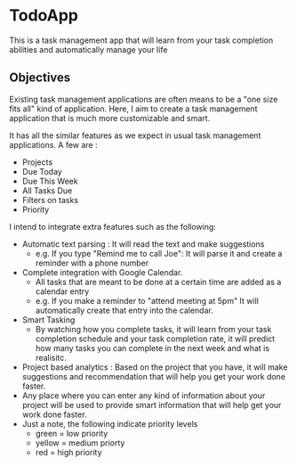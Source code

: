 # TodoApp
This is a task management app that will learn from your task completion abilities and automatically manage your life

## Objectives

Existing task management applications are often means to be a "one size fits all" kind of application. 
Here, I aim to create a task management application that is much more customizable and smart. 

It has all the similar features as we expect in usual task management applications. A few are : 
* Projects
* Due Today
* Due This Week
* All Tasks Due 
* Filters on tasks
* Priority

I intend to integrate extra features such as the following:
* Automatic text parsing : It will read the text and make suggestions
	* e.g. If you type "Remind me to call Joe": It will parse it and create a reminder with a phone number
* Complete integration with Google Calendar. 
	* All tasks that are meant to be done at a certain time are added as a calendar entry
	* e.g. If you make a reminder to "attend meeting at 5pm" It will automatically create that entry into the calendar. 
* Smart Tasking
	* By watching how you complete tasks, it will learn from your task completion schedule and your task completion rate, it will predict how many tasks you can complete in the next week and what is realisitc. 
* Project based analytics : Based on the project that you have, it will make suggestions and recommendation that will help you get your work done faster. 
* Any place where you can enter any kind of information about your project will be used to provide smart information that will help get your work done faster. 
* Just a note, the following indicate priority levels
	* green = low priority
	* yellow = medium priorty
	* red = high priority
